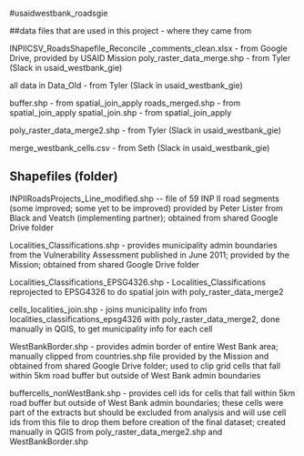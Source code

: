 #usaidwestbank_roadsgie

##data files that are used in this project - where they came from

INPIICSV_RoadsShapefile_Reconcile _comments_clean.xlsx - from Google Drive, provided by USAID Mission
poly_raster_data_merge.shp - from Tyler (Slack in usaid_westbank_gie)

all data in Data_Old - from Tyler (Slack in usaid_westbank_gie)

buffer.shp - from spatial_join_apply
roads_merged.shp - from spatial_join_apply
spatial_join.shp - from spatial_join_apply

poly_raster_data_merge2.shp - from Tyler (Slack in usaid_westbank_gie)

merge_westbank_cells.csv - from Seth (Slack in usaid_westbank_gie)

## Shapefiles (folder)


INPIIRoadsProjects_Line_modified.shp -- file of 59 INP II road segments (some improved; some yet to be improved) provided by Peter Lister from Black and Veatch (implementing partner); obtained from shared Google Drive folder

Localities_Classifications.shp - provides municipality admin boundaries from the Vulnerability Assessment published in June 2011; provided by the Mission; obtained from shared Google Drive folder

Localities_Classifications_EPSG4326.shp - Localities_Classifications reprojected to EPSG4326 to do spatial join with poly_raster_data_merge2

cells_localities_join.shp - joins municipality info from localities_classifications_epsg4326 with poly_raster_data_merge2, done manually in QGIS, to get municipality info for each cell

WestBankBorder.shp - provides admin border of entire West Bank area; manually clipped from countries.shp file provided by the Mission and obtained from shared Google Drive folder; used to clip grid cells that fall within 5km road buffer but outside of West Bank admin boundaries

buffercells_nonWestBank.shp - provides cell ids for cells that fall within 5km road buffer but outside of West Bank admin boundaries; these cells were part of the extracts but should be excluded from analysis and will use cell ids from this file to drop them before creation of the final dataset; created manually in QGIS from poly_raster_data_merge2.shp and WestBankBorder.shp




